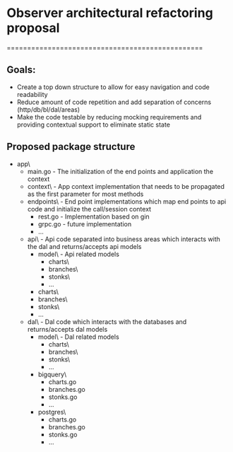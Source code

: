 # Observer architectural refactoring proposal
================================================

## Goals:
- Create a top down structure to allow for easy navigation and code readability
- Reduce amount of code repetition and add separation of concerns (http/db/bl/dal/areas) 
- Make the code testable by reducing mocking requirements and providing contextual support to eliminate static state


## Proposed package structure

* app\
    * main.go - The initialization of the end points and application the context
    * context\ - App context implementation that needs to be propagated as the first parameter for most methods
    * endpoints\ - End point implementations which map end points to api code and initialize the call/session context
        * rest.go - Implementation based on gin
        * grpc.go - future implementation
        * ... 
    * api\ - Api code separated into business areas which interacts with the dal and returns/accepts api models
        * model\ - Api related models
            * charts\ 
            * branches\
            * stonks\
            * ...
        * charts\ 
        * branches\
        * stonks\
        * ...
    * dal\ - Dal code which interacts with the databases and returns/accepts dal models
        * model\ - Dal related models
            * charts\ 
            * branches\
            * stonks\
            * ...
        * bigquery\
            * charts.go 
            * branches.go
            * stonks.go
            * ...
        * postgres\
            * charts.go
            * branches.go
            * stonks.go
            * ...

